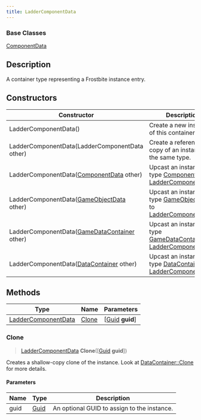 ```yaml
---
title: LadderComponentData
---
```

### Base Classes

[ComponentData](ComponentData)

## Description

A container type representing a Frostbite instance entry.

## Constructors

| Constructor                                                                    | Description                                                                                                                   |
| ------------------------------------------------------------------------------ | ----------------------------------------------------------------------------------------------------------------------------- |
| LadderComponentData()                                                          | Create a new instance of this container type.                                                                                 |
| LadderComponentData(LadderComponentData other)                                 | Create a reference copy of an instance of the same type.                                                                      |
| LadderComponentData([ComponentData](ComponentData) other)                      | Upcast an instance of type [ComponentData](ComponentData) to [LadderComponentData](LadderComponentData).                      |
| LadderComponentData([GameObjectData](GameObjectData) other)                    | Upcast an instance of type [GameObjectData](GameObjectData) to [LadderComponentData](LadderComponentData).                    |
| LadderComponentData([GameDataContainer](GameDataContainer) other)              | Upcast an instance of type [GameDataContainer](GameDataContainer) to [LadderComponentData](LadderComponentData).              |
| LadderComponentData([DataContainer](/vext/ref/shared/class/datacontainer) other) | Upcast an instance of type [DataContainer](/vext/ref/shared/class/datacontainer) to [LadderComponentData](LadderComponentData). |

## Methods

| Type                                       | Name            | Parameters                                     |
| ------------------------------------------ | --------------- | ---------------------------------------------- |
| [LadderComponentData](LadderComponentData) | [Clone](#clone) | \[[Guid](/vext/ref/shared/class/guid) **guid**\] |

### Clone

> [LadderComponentData](LadderComponentData) **Clone**(\[[Guid](/vext/ref/shared/class/guid) **guid**\])

Creates a shallow-copy clone of the instance. Look at [DataContainer::Clone](/vext/ref/shared/class/datacontainer#clone) for more details.

#### Parameters

| Name | Type         | Description                                 |
| ---- | ------------ | ------------------------------------------- |
| guid | [Guid](Guid) | An optional GUID to assign to the instance. |
